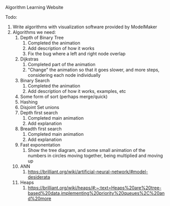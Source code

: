 
Algorithm Learning Website


Todo:
1. Write algorithms with visualization software provided by ModelMaker
2. Algorithms we need: 
   1. Depth of Binary Tree 
      1. Completed the animation
      2. Add description of how it works
      3. Fix the bug where a left and right node overlap
   2. Dijkstras
      1. Completed part of the animation
      2. "Change" the animation so that it goes slower, and more steps, considering each node individually
   3. Binary Search 
      1. Completed the animation
      2. Add description of how it works, examples, etc
   4. Some form of sort (perhaps merge/quick)
   5. Hashing
   6. Disjoint Set unions
   7. Depth first search
      1. Completed main animation
      2. Add explanation
   8. Breadth first search
      1. Completed main animation
      2. Add explanation
   9.  Fast exponentation
       1.  Show the tree diagram, and some small animation of the numbers in circles moving together, being multiplied and moving up
   10. ANN
       1.  https://brilliant.org/wiki/artificial-neural-network/#model-desiderata   
   11. Heaps
       1.  https://brilliant.org/wiki/heaps/#:~:text=Heaps%20are%20tree-based%20data,implementing%20priority%20queues%2C%20and%20more

